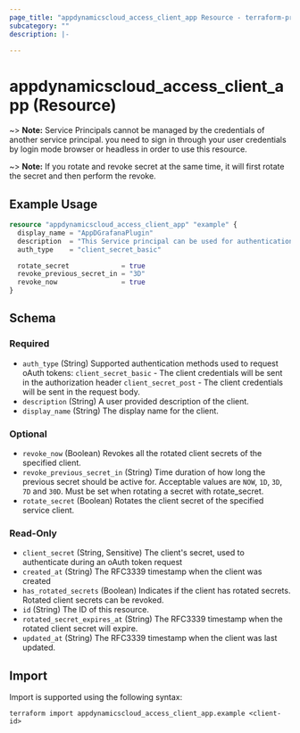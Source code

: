 ```yaml
---
page_title: "appdynamicscloud_access_client_app Resource - terraform-provider-appdynamicscloud"
subcategory: ""
description: |-
  
---
```


# appdynamicscloud_access_client_app (Resource)


~> **Note:** Service Principals cannot be managed by the credentials of another service principal. you need to sign in through your user credentials by login mode browser or headless in order to use this resource.

~> **Note:** If you rotate and revoke secret at the same time, it will first rotate the secret and then perform the revoke.

## Example Usage
```terraform
resource "appdynamicscloud_access_client_app" "example" {
  display_name = "AppDGrafanaPlugin"
  description  = "This Service principal can be used for authentication which help to connect AppD cloud to grafana"
  auth_type    = "client_secret_basic"

  rotate_secret             = true
  revoke_previous_secret_in = "3D"
  revoke_now                = true
}
```

<!-- schema generated by tfplugindocs -->
## Schema

### Required

- `auth_type` (String) Supported authentication methods used to request oAuth tokens: `client_secret_basic` - The client credentials will be sent in the authorization header `client_secret_post` - The client credentials will be sent in the request body.
- `description` (String) A user provided description of the client.
- `display_name` (String) The display name for the client.

### Optional

- `revoke_now` (Boolean) Revokes all the rotated client secrets of the specified client.
- `revoke_previous_secret_in` (String) Time duration of how long the previous secret should be active for. Acceptable values are `NOW`, `1D`, `3D`, `7D` and `30D`. Must be set when rotating a secret with rotate_secret.
- `rotate_secret` (Boolean) Rotates the client secret of the specified service client.

### Read-Only

- `client_secret` (String, Sensitive) The client's secret, used to authenticate during an oAuth token request
- `created_at` (String) The RFC3339 timestamp when the client was created
- `has_rotated_secrets` (Boolean) Indicates if the client has rotated secrets. Rotated client secrets can be revoked.
- `id` (String) The ID of this resource.
- `rotated_secret_expires_at` (String) The RFC3339 timestamp when the rotated client secret will expire.
- `updated_at` (String) The RFC3339 timestamp when the client was last updated.

## Import
Import is supported using the following syntax:
```shell
terraform import appdynamicscloud_access_client_app.example <client-id>
```